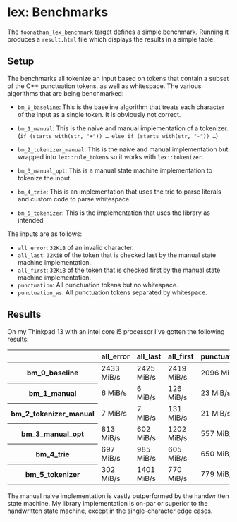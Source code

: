 # lex: Benchmarks

The `foonathan_lex_benchmark` target defines a simple benchmark.
Running it produces a `result.html` file which displays the results in a simple table.

## Setup

The benchmarks all tokenize an input based on tokens that contain a subset of the C++ punctuation tokens,
as well as whitespace.
The various algorithms that are being benchmarked:

* `bm_0_baseline`: This is the baseline algorithm that treats each character of the input as a single token.
It is obviously not correct.

* `bm_1_manual`: This is the naive and manual implementation of a tokenizer.
(`if (starts_with(str, "+")) … else if (starts_with(str, "-")) …`)

* `bm_2_tokenizer_manual`: This is the naive and manual implementation
but wrapped into `lex::rule_token`s so it works with `lex::tokenizer`.

* `bm_3_manual_opt`: This is a manual state machine implementation to tokenize the input.

* `bm_4_trie`: This is an implementation that uses the trie to parse literals and custom code to parse whitespace.

* `bm_5_tokenizer`: This is the implementation that uses the library as intended

The inputs are as follows:

* `all_error`: `32KiB` of an invalid character.
* `all_last`: `32KiB` of the token that is checked last by the manual state machine implementation.
* `all_first`: `32KiB` of the token that is checked first by the manual state machine implementation.
* `punctuation`: All punctuation tokens but no whitespace.
* `punctuation_ws`: All punctuation tokens separated by whitespace.

## Results

On my Thinkpad 13 with an intel core i5 processor I've gotten the following results:

<table>
<thead><tr><th> </th><th>all_error</th><th>all_last</th><th>all_first</th><th>punctuation</th><th>punctuation_ws</th></tr></thead>
<tbody>
<tr><th>bm_0_baseline</th><td>2433 MiB/s</td><td>2425 MiB/s</td><td>2419 MiB/s</td><td>2096 MiB/s</td><td>1240 MiB/s</td></tr>
<tr><th>bm_1_manual</th><td>6 MiB/s</td><td>6 MiB/s</td><td>126 MiB/s</td><td>23 MiB/s</td><td>16 MiB/s</td></tr>
<tr><th>bm_2_tokenizer_manual</th><td>7 MiB/s</td><td>7 MiB/s</td><td>131 MiB/s</td><td>21 MiB/s</td><td>17 MiB/s</td></tr>
<tr><th>bm_3_manual_opt</th><td>813 MiB/s</td><td>602 MiB/s</td><td>1202 MiB/s</td><td>557 MiB/s</td><td>401 MiB/s</td></tr>
<tr><th>bm_4_trie</th><td>697 MiB/s</td><td>985 MiB/s</td><td>605 MiB/s</td><td>650 MiB/s</td><td>516 MiB/s</td></tr>
<tr><th>bm_5_tokenizer</th><td>302 MiB/s</td><td>1401 MiB/s</td><td>770 MiB/s</td><td>779 MiB/s</td><td>398 MiB/s</td></tr>
</tbody>
</table>

The manual naive implementation is vastly outperformed by the handwritten state machine.
My library implementation is on-par or superior to the handwritten state machine,
except in the single-character edge cases.


